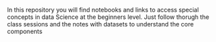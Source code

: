 In this repository you will find notebooks and links to access special concepts in data Science at the beginners level.
Just follow thorugh the class sessions and the notes with datasets to understand the core components
